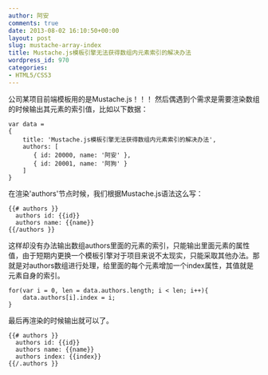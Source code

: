 ```yaml
---
author: 阿安
comments: true
date: 2013-08-02 16:10:50+00:00
layout: post
slug: mustache-array-index
title: Mustache.js模板引擎无法获得数组内元素索引的解决办法
wordpress_id: 970
categories:
- HTML5/CSS3
---
```


公司某项目前端模板用的是Mustache.js！！！ 然后偶遇到个需求是需要渲染数组的时候输出其元素的索引值，比如以下数据：




    
    var data = 
    {
        title: 'Mustache.js模板引擎无法获得数组内元素索引的解决办法',
        authors: [
           { id: 20000, name: '阿安' },
           { id: 20001, name: '阿狗' }
        ]
    }
    
    





在渲染'authors'节点时候，我们根据Mustache.js语法这么写：




    
    {{# authors }}
      authors id: {{id}}
      authors name: {{name}}
    {{/authors }}
    





这样却没有办法输出数组authors里面的元素的索引，只能输出里面元素的属性值，由于短期内更换一个模板引擎对于项目来说不太现实，只能采取其他办法。那就是对authors数组进行处理，给里面的每个元素增加一个index属性，其值就是元素自身的索引。




    
    for(var i = 0, len = data.authors.length; i < len; i++){
        data.authors[i].index = i;
    }
    





最后再渲染的时候输出就可以了。




    
    {{# authors }}
      authors id: {{id}}
      authors name: {{name}}
      authors index: {{index}}
    {{/.authors }}
    




